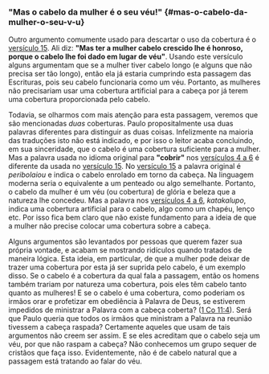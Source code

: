 ### &quot;Mas o cabelo da mulher é o seu véu!&quot; {#mas-o-cabelo-da-mulher-o-seu-v-u}

Outro argumento comumente usado para descartar o uso da cobertura é o [versículo 15](http://bibliaonline.com.br/acf/1co/11/15). Ali diz: **&quot;Mas ter a mulher cabelo crescido lhe é honroso, porque o cabelo lhe foi dado em lugar de véu&quot;**. Usando este versículo alguns argumentam que se a mulher tiver cabelo longo (e alguns que não precisa ser tão longo), então ela já estaria cumprindo esta passagem das Escrituras, pois seu cabelo funcionaria como um véu. Portanto, as mulheres não precisariam usar uma cobertura artificial para a cabeça por já terem uma cobertura proporcionada pelo cabelo.

Todavia, se olharmos com mais atenção para esta passagem, veremos que são mencionadas _duas_ coberturas. Paulo propositalmente usa duas palavras diferentes para distinguir as duas coisas. Infelizmente na maioria das traduções isto não está indicado, e por isso o leitor acaba concluindo, em sua sinceridade, que o cabelo é uma cobertura suficiente para a mulher. Mas a palavra usada no idioma original para **&quot;cobrir&quot;** nos [versículos 4 a 6](http://bibliaonline.com.br/acf/1co/4-6) é diferente da usada no [versículo 15](http://bibliaonline.com.br/acf/1co/11/15). No [versículo 15](http://bibliaonline.com.br/acf/1co/11/15) a palavra original é _peribolaiou_ e indica o cabelo enrolado em torno da cabeça. Na linguagem moderna seria o equivalente a um penteado ou algo semelhante. Portanto, o cabelo da mulher é um véu (ou cobertura) de glória e beleza que a natureza lhe concedeu. Mas a palavra nos [versículos 4 a 6](http://bibliaonline.com.br/acf/1co/4-6), _katakalupo_, indica uma cobertura artificial para o cabelo, algo como um chapéu, lenço etc. Por isso fica bem claro que não existe fundamento para a ideia de que a mulher não precise colocar uma cobertura sobre a cabeça.

Alguns argumentos são levantados por pessoas que querem fazer sua própria vontade, e acabam se mostrando ridículos quando tratados de maneira lógica. Esta ideia, em particular, de que a mulher pode deixar de trazer uma cobertura por esta já ser suprida pelo cabelo, é um exemplo disso. Se o cabelo é a cobertura da qual fala a passagem, então os homens também trariam por natureza uma cobertura, pois eles têm cabelo tanto quanto as mulheres! E se o cabelo é uma cobertura, como poderiam os irmãos orar e profetizar em obediência à Palavra de Deus, se estiverem impedidos de ministrar a Palavra com a cabeça coberta? ([1 Co 11:4](http://bibliaonline.com.br/acf/2co/11/4)). Será que Paulo queria que todos os irmãos que ministram a Palavra na reunião tivessem a cabeça raspada? Certamente aqueles que usam de tais argumentos não creem ser assim. E se eles acreditam que o cabelo seja um véu, por que não raspam a cabeça? Não conhecemos um grupo sequer de cristãos que faça isso. Evidentemente, não é de cabelo natural que a passagem está tratando ao falar do véu.